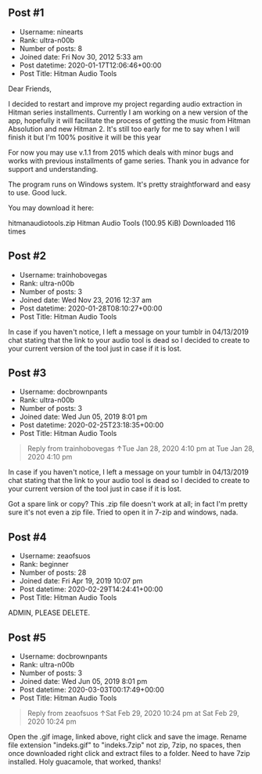 ## Post #1
- Username: ninearts
- Rank: ultra-n00b
- Number of posts: 8
- Joined date: Fri Nov 30, 2012 5:33 am
- Post datetime: 2020-01-17T12:06:46+00:00
- Post Title: Hitman Audio Tools

Dear Friends,

I decided to restart and improve my project regarding audio extraction in Hitman series installments. Currently I am working on a new version of the app, hopefully it will facilitate the process of getting the music from Hitman Absolution and new Hitman 2. It's still too early for me to say when I will finish it but I'm 100% positive it will be this year 

For now you may use v.1.1 from 2015 which deals with minor bugs and works with previous installments of game series. Thank you in advance for support and understanding.


The program runs on Windows system. It's pretty straightforward and easy to use. Good luck.

You may download it here:


 hitmanaudiotools.zip
Hitman Audio Tools (100.95 KiB) Downloaded 116 times
## Post #2
- Username: trainhobovegas
- Rank: ultra-n00b
- Number of posts: 3
- Joined date: Wed Nov 23, 2016 12:37 am
- Post datetime: 2020-01-28T08:10:27+00:00
- Post Title: Hitman Audio Tools

In case if you haven't notice, I left a message on your tumblr in 04/13/2019 chat stating that the link to your audio tool is dead so I decided to create to your current version of the tool just in case if it is lost.
## Post #3
- Username: docbrownpants
- Rank: ultra-n00b
- Number of posts: 3
- Joined date: Wed Jun 05, 2019 8:01 pm
- Post datetime: 2020-02-25T23:18:35+00:00
- Post Title: Hitman Audio Tools

> Reply from trainhobovegas ↑Tue Jan 28, 2020 4:10 pm at Tue Jan 28, 2020 4:10 pm
>
> 
In case if you haven't notice, I left a message on your tumblr in 04/13/2019 chat stating that the link to your audio tool is dead so I decided to create to your current version of the tool just in case if it is lost.

Got a spare link or copy? This .zip file doesn't work at all; in fact I'm pretty sure it's not even a zip file. Tried to open it in 7-zip and windows, nada.
## Post #4
- Username: zeaofsuos
- Rank: beginner
- Number of posts: 28
- Joined date: Fri Apr 19, 2019 10:07 pm
- Post datetime: 2020-02-29T14:24:41+00:00
- Post Title: Hitman Audio Tools

ADMIN, PLEASE DELETE.
## Post #5
- Username: docbrownpants
- Rank: ultra-n00b
- Number of posts: 3
- Joined date: Wed Jun 05, 2019 8:01 pm
- Post datetime: 2020-03-03T00:17:49+00:00
- Post Title: Hitman Audio Tools

> Reply from zeaofsuos ↑Sat Feb 29, 2020 10:24 pm at Sat Feb 29, 2020 10:24 pm
>
> 
Open the .gif image, linked above, right click and save the image. Rename file extension "indeks.gif" to "indeks.7zip" not zip, 7zip, no spaces, then once downloaded right click and extract files to a folder. Need to have 7zip installed.
Holy guacamole, that worked, thanks!

